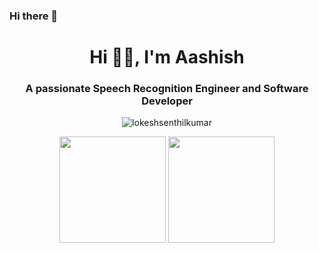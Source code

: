### Hi there 👋


<h1 align="center">Hi 👋🏻, I'm Aashish</h1>
<h3 align="center">A passionate Speech Recognition Engineer and Software Developer</h3>

<p align="center"> <img src="https://komarev.com/ghpvc/?username=aashishag" alt="lokeshsenthilkumar" /> </p>

<p align="center">
  <img src="https://github-readme-stats.vercel.app/api?username=aashishag&count_private=true&show_icons=true" height="170px">
  <img src="https://github-readme-stats.vercel.app/api/top-langs/?username=aashishag&layout=compact" height="170px">
</p>

<!--
**AASHISHAG/AASHISHAG** is a ✨ _special_ ✨ repository because its `README.md` (this file) appears on your GitHub profile.

Here are some ideas to get you started:

- 🔭 I’m currently working on ...
- 🌱 I’m currently learning ...
- 👯 I’m looking to collaborate on ...
- 🤔 I’m looking for help with ...
- 💬 Ask me about ...
- 📫 How to reach me: ...
- 😄 Pronouns: ...
- ⚡ Fun fact: ...
-->

